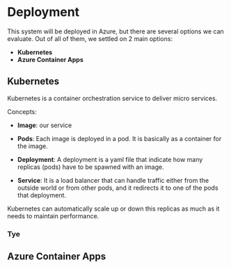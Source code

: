 # Deployment

This system will be deployed in Azure, but there are several options we can evaluate. Out of all of them, we settled on 2 main options:

- **Kubernetes**
- **Azure Container Apps**

## Kubernetes

Kubernetes is a container orchestration service to deliver micro services.

Concepts:

- **Image**: our service

- **Pods**: Each image is deployed in a pod. It is basically as a container for the image. 
- **Deployment**: A deployment is a yaml file that indicate how many replicas (pods) have to be spawned with an image.
- **Service**: It is a load balancer that can handle traffic either from the outside world or from other pods, and it redirects it to one of the pods that deployment.

Kubernetes can automatically scale up or down this replicas as much as it needs to maintain performance.

### Tye



## Azure Container Apps



